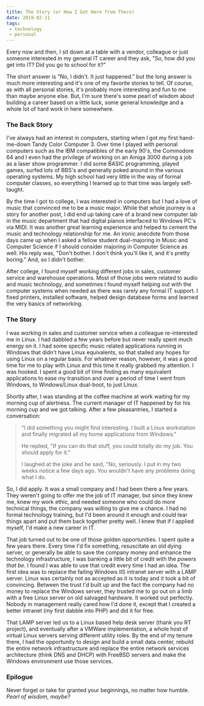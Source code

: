 ```yaml
---
title: The Story (or How I Got Here from There)
date: 2019-02-11
tags: 
 - technology
 - personal
---
```


Every now and then, I sit down at a table with a vendor, colleague or just someone interested in my general IT career and they ask, "So, how did you get into IT?  Did you go to school for it?"

The short answer is "No, I didn't.  It just happened." but the long answer is much more interesting and it's one of my favorite stories to tell.  Of course, as with all personal stories, it's probably more interesting and fun to me than maybe anyone else.  But, I'm sure there's some pearl of wisdom about building a career based on a little luck, some general knowledge and a whole lot of hard work in here somewhere.

### The Back Story

I've always had an interest in computers, starting when I got my first hand-me-down Tandy Color Computer 3.  Over time I played with personal computers such as the IBM compatibles of the early 90's, the Commodore 64 and I even had the privilege of working on an Amiga 3000 during a job as a laser show programmer.  I did some BASIC programming, played games, surfed lots of BBS's and generally poked around in the various operating systems.  My high school had very little in the way of formal computer classes, so everything I learned up to that time was largely self-taught.

By the time I got to college, I was interested in computers but I had a love of music that convinced me to be a music major.  While that whole journey is a story for another post, I did end up taking care of a brand new computer lab in the music department that had digital pianos interfaced to Windows PC's via MIDI.  It was another great learning experience and helped to cement the music and technology relationship for me.  An ironic anecdote from those days came up when I asked a fellow student dual-majoring in Music and Computer Science if I should consider majoring in Computer Science as well.  His reply was, "Don't bother.  I don't think you'll like it, and it's pretty boring."  And, so I didn't bother.

After college, I found myself working different jobs in sales, customer service and warehouse operations.  Most of those jobs were related to audio and music technology, and sometimes I found myself helping out with the computer systems when needed as there was rarely any formal IT support.  I fixed printers, installed software, helped design database forms and learned the very basics of networking.

### The Story

I was working in sales and customer service when a colleague re-interested me in Linux.  I had dabbled a few years before but never really spent much energy on it.  I had some specific music related applications running in Windows that didn't have Linux equivalents, so that stalled any hopes for using Linux on a regular basis.  For whatever reason, however, it was a good time for me to play with Linux and this time it really grabbed my attention.  I was hooked.  I spent a good bit of time finding as many equivalent applications to ease my transition and over a period of time I went from Windows, to Windows/Linux dual-boot, to just Linux.  

Shortly after, I was standing at the coffee machine at work waiting for my morning cup of alertness.  The current manager of IT happened by for his morning cup and we got talking.  After a few pleasantries, I started a conversation:

  > "I did something you might find interesting.  I built a Linux workstation and finally migrated all my home applications from Windows."
  >
  >  He replied, "If you can do that stuff, you could totally do my job.  You should apply for it."
  >
  > I laughed at the joke and he said, "No, seriously.  I put in my two weeks notice a few days ago.  You wouldn't have any problems doing what I do.

So, I did apply.  It was a small company and I had been there a few years.  They weren't going to offer me the job of IT manager, but since they knew me, knew my work ethic, and needed someone who could do more technical things, the company was willing to give me a chance.  I had no formal technology training, but I'd been around it enough and could tear things apart and put them back together pretty well.  I knew that if I applied myself, I'd make a new career in IT.

That job turned out to be one of those golden opportunities.  I spent quite a few years there.  Every time I'd fix something, resuscitate an old dying server, or generally be able to save the company money and enhance the technology infrastructure, I was banking a little bit of credit with the _powers that be_.  I found I was able to use that credit every time I had an idea.  The first idea was to replace the failing Windows IIS intranet server with a LAMP server.  Linux was certainly not as accepted as it is today and it took a bit of convincing.  Between the trust I'd built up and the fact the company had no money to replace the Windows server, they trusted me to go out on a limb with a free Linux server on old salvaged hardware.  It worked out perfectly.  Nobody in management really cared how I'd done it, except that I created a better intranet (my first dabble into PHP) and did it for free.

That LAMP server led us to a Linux based help desk server (thank you RT project), and eventually after a VMWare implementation, a whole host of virtual Linux servers serving different utility roles.  By the end of my tenure there, I had the opportunity to design and build a small data center, rebuild the entire network infrastructure and replace the entire network services architecture (think DNS and DHCP) with FreeBSD servers and make the Windows environment use those services.

### Epilogue

Never forget or take for granted your beginnings, no matter how humble.     _Pearl of wisdom, maybe?_
